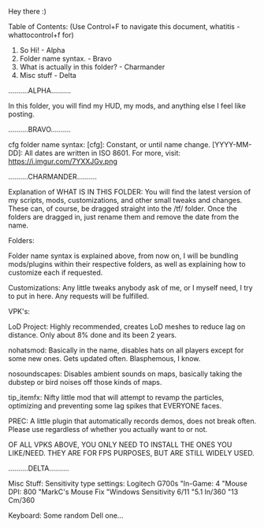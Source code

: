 Hey there :)

Table of Contents: (Use Control+F to navigate this document, whatitis - whattocontrol+f for)
1. So Hi! - Alpha
2. Folder name syntax. - Bravo
3. What is actually in this folder? - Charmander
4. Misc stuff - Delta

..........ALPHA..........

In this folder, you will find my HUD, my mods, and anything else I feel like posting.

..........BRAVO..........

cfg folder name syntax:
[cfg]: Constant, or until name change.
[YYYY-MM-DD]: All dates are written in ISO 8601. For more, visit: https://i.imgur.com/7YXXJGv.png

..........CHARMANDER..........

Explanation of WHAT IS IN THIS FOLDER:
You will find the latest version of my scripts, mods, customizations, and other small tweaks and changes. These can, of course, be dragged straight into the /tf/ folder. Once the folders are dragged in, just rename them and remove the date from the name.

Folders:

Folder name syntax is explained above, from now on, I will be bundling mods/plugins within their respective folders, as well as
explaining how to customize each if requested.

Customizations: Any little tweaks anybody ask of me, or I myself need, I try to put in here. Any requests will be fulfilled.

VPK's:

LoD Project: Highly recommended, creates LoD meshes to reduce lag on distance. Only about 8% done and its been 2 years.

nohatsmod: Basically in the name, disables hats on all players except for some new ones. Gets updated often.
Blasphemous, I know.

nosoundscapes: Disables ambient sounds on maps, basically taking the dubstep or bird noises off those kinds of maps.

tip_itemfx: Nifty little mod that will attempt to revamp the particles, optimizing and preventing some lag spikes that
EVERYONE faces.

PREC: A little plugin that automatically records demos, does not break often. Please use regardless of whether you
actually want to or not.

OF ALL VPKS ABOVE, YOU ONLY NEED TO INSTALL THE ONES YOU LIKE/NEED. THEY ARE FOR FPS PURPOSES, BUT ARE STILL WIDELY 
USED.

..........DELTA..........

Misc Stuff:
Sensitivity type settings:
Logitech G700s
"In-Game: 4
"Mouse DPI: 800
"MarkC's Mouse Fix
"Windows Sensitivity 6/11
"5.1 In/360
"13 Cm/360

Keyboard:
Some random Dell one...